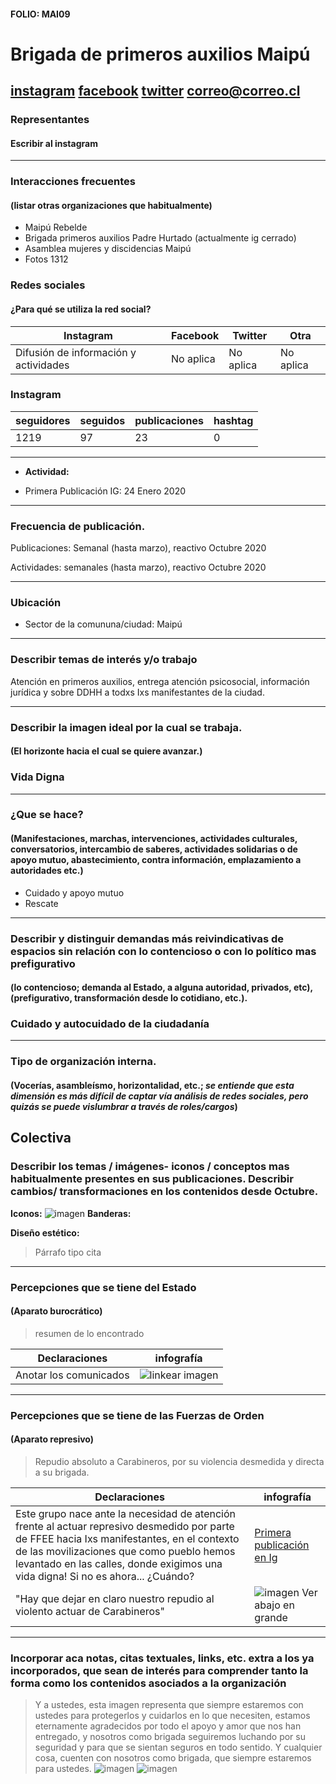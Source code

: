 #### FOLIO: MAI09
# Brigada de primeros auxilios Maipú

[instagram](https://www.instagram.com/p/B8mM82fp6dw/)
[facebook]()
[twitter]()
<correo@correo.cl>
---

### Representantes
#### Escribir al instagram

---
### Interacciones frecuentes
#### (listar otras organizaciones que habitualmente)
* Maipú Rebelde 
* Brigada primeros auxilios Padre Hurtado (actualmente ig cerrado)
* Asamblea mujeres y discidencias Maipú
* Fotos 1312

### Redes sociales
#### ¿Para qué se utiliza la red social?
| Instagram | Facebook | Twitter | Otra 
|---|---|---|---|
|Difusión de información y actividades|No aplica|No aplica| No aplica|

### **Instagram**
| seguidores | seguidos | publicaciones | hashtag 
|---|---|---|---|
|1219|97|23| 0

---

* **Actividad:**   

* Primera Publicación IG: 24 Enero 2020

---
### Frecuencia de publicación.

Publicaciones: Semanal (hasta marzo), reactivo Octubre 2020

Actividades: semanales (hasta marzo), reactivo Octubre 2020

---
### Ubicación
* Sector de la comununa/ciudad: Maipú 

---
### Describir temas de interés y/o trabajo
Atención en primeros auxilios, entrega atención psicosocial, información jurídica y sobre DDHH a todxs Ixs manifestantes de la ciudad.

---
### Describir la imagen ideal por la cual se trabaja.
#### (El horizonte hacia el cual se quiere avanzar.)
### Vida Digna
---
### ¿Que se hace?
#### (Manifestaciones, marchas, intervenciones, actividades culturales, conversatorios, intercambio de saberes, actividades solidarias o de apoyo mutuo, abastecimiento, contra información, emplazamiento a autoridades etc.)
* Cuidado y apoyo mutuo
* Rescate 

---
### Describir y distinguir demandas más reivindicativas de espacios sin relación con lo contencioso o con lo político mas prefigurativo
#### (lo contencioso; demanda al Estado, a alguna autoridad, privados, etc), (prefigurativo, transformación desde lo cotidiano, etc.).
### Cuidado y autocuidado de la ciudadanía
---
### Tipo de organización interna.
#### (Vocerías, asambleísmo, horizontalidad, etc.; *se entiende que esta dimensión es más difícil de captar vía análisis de redes sociales, pero quizás se puede vislumbrar a través de roles/cargos*)
Colectiva
---
### Describir los temas / imágenes- iconos / conceptos mas habitualmente presentes en sus publicaciones. Describir cambios/ transformaciones en los contenidos desde Octubre.

**Iconos:**
![imagen](/Imag/pam1.png)
**Banderas:**

**Diseño estético:**

> Párrafo tipo cita 

---
### Percepciones que se tiene del Estado
#### (Aparato burocrático)
> resumen de lo encontrado

| Declaraciones | infografía | 
|---|---|
|Anotar los comunicados | ![linkear imagen]() |

---
### Percepciones que se tiene de las Fuerzas de Orden
#### (Aparato represivo)
> Repudio absoluto a Carabineros, por su violencia desmedida y directa a su brigada.

| Declaraciones | infografía | 
|---|---|
|Este grupo nace ante la necesidad de atención frente al actuar represivo desmedido por parte de FFEE hacia Ixs manifestantes, en el contexto de las movilizaciones que como pueblo hemos levantado en las calles, donde exigimos una vida digna! Si no es ahora... ¿Cuándo?| [Primera publicación en Ig](https://www.instagram.com/p/B7t7sDfH3Gt/) |
|"Hay que dejar en claro nuestro repudio al violento actuar de Carabineros"|![imagen](/Imag/comunicadopam.png) Ver abajo en grande|


---
### Incorporar aca notas, citas textuales, links, etc. extra a los ya incorporados, que sean de interés para comprender tanto la forma como los contenidos asociados a la organización
> Y a ustedes, esta imagen representa que siempre estaremos con ustedes para protegerlos y cuidarlos en lo que necesiten, estamos eternamente agradecidos por todo el apoyo y amor que nos han entregado, y nosotros como brigada seguiremos luchando por su seguridad y para que se sientan seguros en todo sentido. Y cualquier cosa, cuenten con nosotros como brigada, que siempre estaremos para ustedes.
![imagen](/Imag/pam2.png)
![imagen](/Imag/comunicadopam.png)
